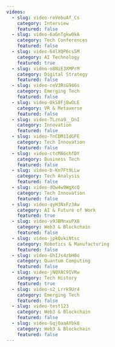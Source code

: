 ```yaml
---
videos:
  - slug: video-reVebuAf_Cs
    category: Interview
    featured: false
  - slug: video-6aGnTgkw0kA
    category: Tech Conferences
    featured: false
  - slug: video-64lXQP6cs5M
    category: AI Technology
    featured: true
  - slug: video-o8NiE3XMPrM
    category: Digital Strategy
    featured: false
  - slug: video-ceV3RsG946s
    category: Emerging Tech
    featured: false
  - slug: video-0kS8Fj8wOLE
    category: VR & Metaverse
    featured: false
  - slug: video-TLzna9__DnI
    category: Innovation
    featured: false
  - slug: video-TnCDM1IdGFE
    category: Tech Innovation
    featured: false
  - slug: video-ctcMA6chfDY
    category: Business Tech
    featured: false
  - slug: video-b-Kn7Ft9LLw
    category: Tech Analysis
    featured: false
  - slug: video-dQw4w9WgXcQ
    category: Tech Innovation
    featured: false
  - slug: video-qyH3NxFz3Aw
    category: AI & Future of Work
    featured: true
  - slug: video-v9JBMnxuPX8
    category: Web3 & Blockchain
    featured: false
  - slug: video-jpkQvkiNtsc
    category: Robotics & Manufacturing
    featured: false
  - slug: video-GhIJs4zbH0o
    category: Quantum Computing
    featured: false
  - slug: video-jNQXAC9IVRw
    category: Tech History
    featured: true
  - slug: video-s2_Lrrk9Ur4
    category: Emerging Tech
    featured: false
  - slug: video-test123
    category: Web3 & Blockchain
    featured: false
  - slug: video-GqjOaaAYbk8
    category: Web3 & Blockchain
    featured: false
---
```


